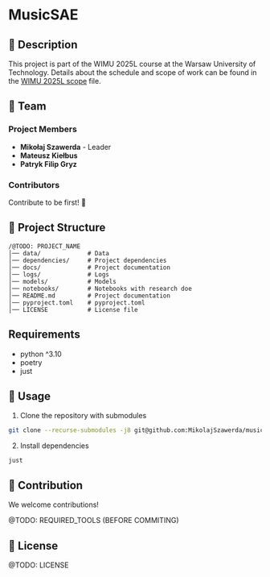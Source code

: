# MusicSAE

## 📌 Description  

This project is part of the WIMU 2025L course at the Warsaw University of Technology. Details about the schedule and scope of work can be found in the [WIMU 2025L scope](docs/wimu2025l.md) file.  

## 👥 Team  

### Project Members

- **Mikołaj Szawerda** - Leader
- **Mateusz Kiełbus**
- **Patryk Filip Gryz**

### Contributors

Contribute to be first! 🚀  

## 📂 Project Structure  

```
/@TODO: PROJECT_NAME
│── data/             # Data
│── dependencies/     # Project dependencies
│── docs/             # Project documentation
│── logs/             # Logs
│── models/           # Models
│── notebooks/        # Notebooks with research doe
│── README.md         # Project documentation
│── pyproject.toml    # pyproject.toml 
│── LICENSE           # License file
```

## Requirements

- python ^3.10
- poetry
- just

## 🚀 Usage  

1. Clone the repository with submodules
```sh
git clone --recurse-submodules -j8 git@github.com:MikolajSzawerda/music-sae.git
```
2. Install dependencies
```
just
```

## 🤝 Contribution  

We welcome contributions!

@TODO: REQUIRED_TOOLS (BEFORE COMMITING)

## 📜 License  

@TODO: LICENSE
